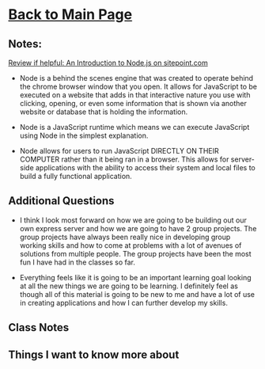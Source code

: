 # [Back to Main Page](https://reecerenninger.github.io/reading-notes/)

## Notes:

[Review if helpful: An Introduction to Node.js on sitepoint.com](https://www.sitepoint.com/an-introduction-to-node-js)

- Node is a behind the scenes engine that was created to operate behind the chrome browser window that you open.  It allows for JavaScript to be executed on a website that adds in that interactive nature you use with clicking, opening, or even some information that is shown via another website or database that is holding the information.

- Node is a JavaScript runtime which means we can execute JavaScript using Node in the simplest explanation.  

- Node allows for users to run JavaScript DIRECTLY ON THEIR COMPUTER rather than it being ran in a browser.  This allows for server-side applications with the ability to access their system and local files to build a fully functional application.

## Additional Questions

- I think I look most forward on how we are going to be building out our own express server and how we are going to have 2 group projects.  The group projects have always been really nice in developing group working skills and how to come at problems with a lot of avenues of solutions from multiple people.  The group projects have been the most fun I have had in the classes so far.

- Everything feels like it is going to be an important learning goal looking at all the new things we are going to be learning.  I definitely feel as though all of this material is going to be new to me and have a lot of use in creating applications and how I can further develop my skills.

## Class Notes

## Things I want to know more about
